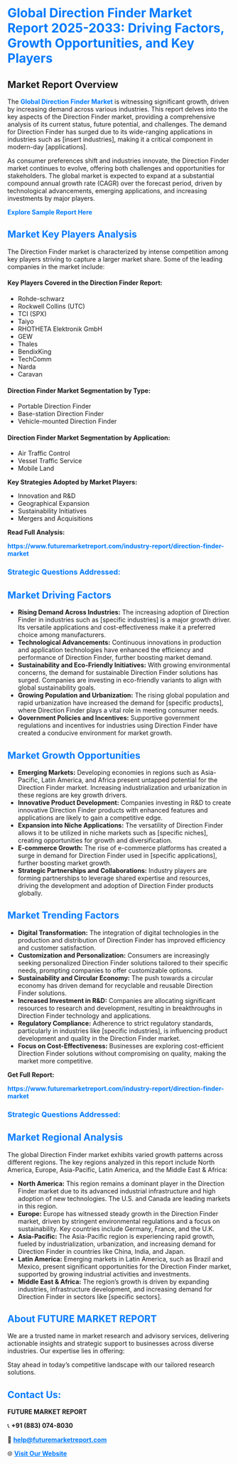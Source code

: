 <h1 style="color: #007BFF;">Global Direction Finder Market Report 2025-2033: Driving Factors, Growth Opportunities, and Key Players</h1>

<section id="overview">
<h2>Market Report Overview</h2>
<p>The <a href="https://www.futuremarketreport.com/industry-report/direction-finder-market" style="color: #007BFF; text-decoration: none;"><strong>Global Direction Finder Market</strong></a> is witnessing significant growth, driven by increasing demand across various industries. This report delves into the key aspects of the Direction Finder market, providing a comprehensive analysis of its current status, future potential, and challenges. The demand for Direction Finder has surged due to its wide-ranging applications in industries such as [insert industries], making it a critical component in modern-day [applications].</p>
<p>As consumer preferences shift and industries innovate, the Direction Finder market continues to evolve, offering both challenges and opportunities for stakeholders. The global market is expected to expand at a substantial compound annual growth rate (CAGR) over the forecast period, driven by technological advancements, emerging applications, and increasing investments by major players.</p>
</section>

<section id="overview">
<p><a href="https://www.futuremarketreport.com/request-sample/reportId=57106" style="color: #007BFF; text-decoration: none;"><strong>Explore Sample Report Here</strong></a></p>
</section>

<section id="key-players">
<h2 style="color: #007BFF;">Market Key Players Analysis</h2>
<p>The Direction Finder market is characterized by intense competition among key players striving to capture a larger market share. Some of the leading companies in the market include:</p>
<h4>Key Players Covered in the Direction Finder Report:</h4>
<ul><li>Rohde-schwarz</li><li>Rockwell Collins (UTC)</li><li>TCI (SPX)</li><li>Taiyo</li><li>RHOTHETA Elektronik GmbH</li><li>GEW</li><li>Thales</li><li>BendixKing</li><li>TechComm</li><li>Narda</li><li>Caravan</li></ul>
<h4>Direction Finder Market Segmentation by Type:</h4>
<ul><li>Portable Direction Finder</li><li>Base-station Direction Finder</li><li>Vehicle-mounted Direction Finder</li></ul>

<h4>Direction Finder Market Segmentation by Application:</h4>
<ul><li>Air Traffic Control</li><li>Vessel Traffic Service</li><li>Mobile Land</li></ul>
<p><strong>Key Strategies Adopted by Market Players:</strong></p>
<ul>
<li>Innovation and R&D</li>
<li>Geographical Expansion</li>
<li>Sustainability Initiatives</li>
<li>Mergers and Acquisitions</li>
</ul>
</section>

<section>
<p><strong>Read Full Analysis: </strong></p><a href="https://www.futuremarketreport.com/industry-report/direction-finder-market" style="color: #007BFF; text-decoration: none;"><strong>https://www.futuremarketreport.com/industry-report/direction-finder-market</strong></a>
<h3 style="color: #007BFF;">Strategic Questions Addressed:</h3>
</section>

<section id="driving-factors">
<h2 style="color: #007BFF;">Market Driving Factors</h2>
<ul>
<li><strong>Rising Demand Across Industries:</strong> The increasing adoption of Direction Finder in industries such as [specific industries] is a major growth driver. Its versatile applications and cost-effectiveness make it a preferred choice among manufacturers.</li>
<li><strong>Technological Advancements:</strong> Continuous innovations in production and application technologies have enhanced the efficiency and performance of Direction Finder, further boosting market demand.</li>
<li><strong>Sustainability and Eco-Friendly Initiatives:</strong> With growing environmental concerns, the demand for sustainable Direction Finder solutions has surged. Companies are investing in eco-friendly variants to align with global sustainability goals.</li>
<li><strong>Growing Population and Urbanization:</strong> The rising global population and rapid urbanization have increased the demand for [specific products], where Direction Finder plays a vital role in meeting consumer needs.</li>
<li><strong>Government Policies and Incentives:</strong> Supportive government regulations and incentives for industries using Direction Finder have created a conducive environment for market growth.</li>
</ul>
</section>

<section id="growth-opportunities">
<h2 style="color: #007BFF;">Market Growth Opportunities</h2>
<ul>
<li><strong>Emerging Markets:</strong> Developing economies in regions such as Asia-Pacific, Latin America, and Africa present untapped potential for the Direction Finder market. Increasing industrialization and urbanization in these regions are key growth drivers.</li>
<li><strong>Innovative Product Development:</strong> Companies investing in R&D to create innovative Direction Finder products with enhanced features and applications are likely to gain a competitive edge.</li>
<li><strong>Expansion into Niche Applications:</strong> The versatility of Direction Finder allows it to be utilized in niche markets such as [specific niches], creating opportunities for growth and diversification.</li>
<li><strong>E-commerce Growth:</strong> The rise of e-commerce platforms has created a surge in demand for Direction Finder used in [specific applications], further boosting market growth.</li>
<li><strong>Strategic Partnerships and Collaborations:</strong> Industry players are forming partnerships to leverage shared expertise and resources, driving the development and adoption of Direction Finder products globally.</li>
</ul>
</section>

<section id="trending-factors">
<h2 style="color: #007BFF;">Market Trending Factors</h2>
<ul>
<li><strong>Digital Transformation:</strong> The integration of digital technologies in the production and distribution of Direction Finder has improved efficiency and customer satisfaction.</li>
<li><strong>Customization and Personalization:</strong> Consumers are increasingly seeking personalized Direction Finder solutions tailored to their specific needs, prompting companies to offer customizable options.</li>
<li><strong>Sustainability and Circular Economy:</strong> The push towards a circular economy has driven demand for recyclable and reusable Direction Finder solutions.</li>
<li><strong>Increased Investment in R&D:</strong> Companies are allocating significant resources to research and development, resulting in breakthroughs in Direction Finder technology and applications.</li>
<li><strong>Regulatory Compliance:</strong> Adherence to strict regulatory standards, particularly in industries like [specific industries], is influencing product development and quality in the Direction Finder market.</li>
<li><strong>Focus on Cost-Effectiveness:</strong> Businesses are exploring cost-efficient Direction Finder solutions without compromising on quality, making the market more competitive.</li>
</ul>
</section>

<section>
<p><strong>Get Full Report: </strong></p><a href="https://www.futuremarketreport.com/industry-report/direction-finder-market" style="color: #007BFF; text-decoration: none;"><strong>https://www.futuremarketreport.com/industry-report/direction-finder-market</strong></a>
<h3 style="color: #007BFF;">Strategic Questions Addressed:</h3>
</section>


<section id="regional-analysis">
<h2 style="color: #007BFF;">Market Regional Analysis</h2>
<p>The global Direction Finder market exhibits varied growth patterns across different regions. The key regions analyzed in this report include North America, Europe, Asia-Pacific, Latin America, and the Middle East & Africa:</p>
<ul>
<li><strong>North America:</strong> This region remains a dominant player in the Direction Finder market due to its advanced industrial infrastructure and high adoption of new technologies. The U.S. and Canada are leading markets in this region.</li>
<li><strong>Europe:</strong> Europe has witnessed steady growth in the Direction Finder market, driven by stringent environmental regulations and a focus on sustainability. Key countries include Germany, France, and the U.K.</li>
<li><strong>Asia-Pacific:</strong> The Asia-Pacific region is experiencing rapid growth, fueled by industrialization, urbanization, and increasing demand for Direction Finder in countries like China, India, and Japan.</li>
<li><strong>Latin America:</strong> Emerging markets in Latin America, such as Brazil and Mexico, present significant opportunities for the Direction Finder market, supported by growing industrial activities and investments.</li>
<li><strong>Middle East & Africa:</strong> The region’s growth is driven by expanding industries, infrastructure development, and increasing demand for Direction Finder in sectors like [specific sectors].</li>
</ul>
</section>

<footer>
<h2 style="color: #007BFF;">About FUTURE MARKET REPORT</h2>
<p>We are a trusted name in market research and advisory services, delivering actionable insights and strategic support to businesses across diverse industries. Our expertise lies in offering:</p>

<p>Stay ahead in today’s competitive landscape with our tailored research solutions.</p>

<h2 style="color: #007BFF;">Contact Us:</h2>
<p><strong>FUTURE MARKET REPORT</strong></p>
<p>📞 <strong>+91 (883) 074-8030</strong></p>
<p>📧 <strong><a href="mailto:help@futuremarketreport.com" style="color: #007BFF;">help@futuremarketreport.com</a></strong></p>
<p>🌐 <strong><a href="https://www.futuremarketreport.com/" style="color: #007BFF;">Visit Our Website</a></strong></p>
</footer>